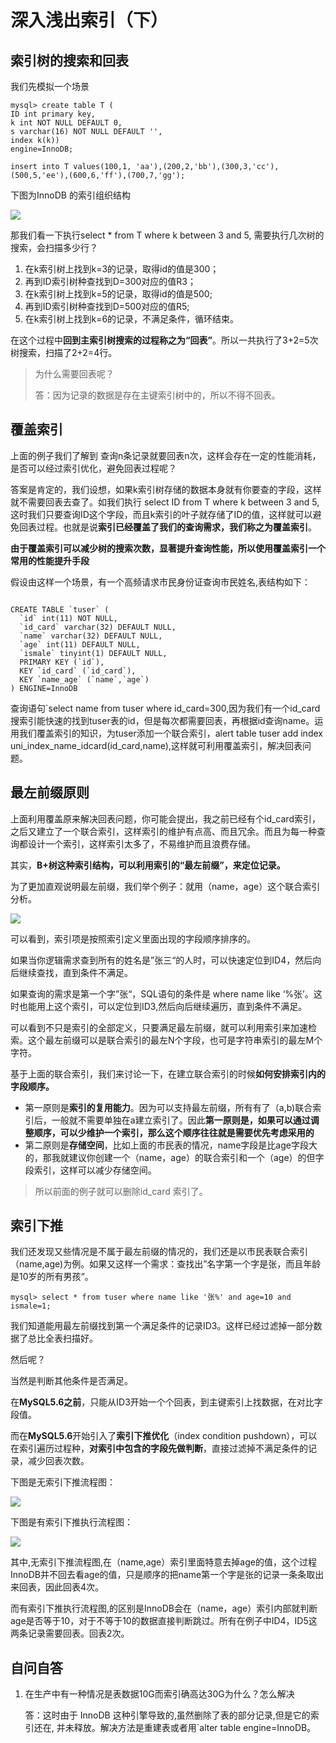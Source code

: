 # 深入浅出索引（下）

## 索引树的搜索和回表

我们先模拟一个场景

```mysql
mysql> create table T (
ID int primary key,
k int NOT NULL DEFAULT 0, 
s varchar(16) NOT NULL DEFAULT '',
index k(k))
engine=InnoDB;

insert into T values(100,1, 'aa'),(200,2,'bb'),(300,3,'cc'),(500,5,'ee'),(600,6,'ff'),(700,7,'gg');
```

下图为InnoDB 的索引组织结构

![](https://raw.githubusercontent.com/dddygin/intentional-learning/master/blog/images/mysql45/picture/mysql45-05-01.png)

那我们看一下执行select * from T where k between 3 and 5, 需要执行几次树的搜索，会扫描多少行？

1. 在k索引树上找到k=3的记录，取得id的值是300；
2. 再到ID索引树种查找到D=300对应的值R3；
3. 在k索引树上找到k=5的记录，取得id的值是500;
4. 再到ID索引树种查找到D=500对应的值R5;
5. 在k索引树上找到k=6的记录，不满足条件，循环结束。

在这个过程中**回到主索引树搜索的过程称之为“回表”**。所以一共执行了3+2=5次树搜索，扫描了2+2=4行。

> 为什么需要回表呢？
>
> 答：因为记录的数据是存在主键索引树中的，所以不得不回表。

## 覆盖索引

上面的例子我们了解到 查询n条记录就要回表n次，这样会存在一定的性能消耗，是否可以经过索引优化，避免回表过程呢？

答案是肯定的，我们设想，如果k索引树存储的数据本身就有你要查的字段，这样就不需要回表去查了。如我们执行 select ID from T where k between 3 and 5,这时我们只要查询ID这个字段，而且k索引的叶子就存储了ID的值，这样就可以避免回表过程。也就是说**索引已经覆盖了我们的查询需求，我们称之为覆盖索引**。

**由于覆盖索引可以减少树的搜索次数，显著提升查询性能，所以使用覆盖索引一个常用的性能提升手段**

假设由这样一个场景，有一个高频请求市民身份证查询市民姓名,表结构如下：

```mysql

CREATE TABLE `tuser` (
  `id` int(11) NOT NULL,
  `id_card` varchar(32) DEFAULT NULL,
  `name` varchar(32) DEFAULT NULL,
  `age` int(11) DEFAULT NULL,
  `ismale` tinyint(1) DEFAULT NULL,
  PRIMARY KEY (`id`),
  KEY `id_card` (`id_card`),
  KEY `name_age` (`name`,`age`)
) ENGINE=InnoDB
```

查询语句`select name from tuser where id_card=300,因为我们有一个id_card搜索引能快速的找到tuser表的id，但是每次都需要回表，再根据id查询name。运用我们覆盖索引的知识，为tuser添加一个联合索引，alert table tuser add index uni_index_name_idcard(id_card,name),这样就可利用覆盖索引，解决回表问题。

## 最左前缀原则

上面利用覆盖原来解决回表问题，你可能会提出，我之前已经有个id_card索引，之后又建立了一个联合索引，这样索引的维护有点高、而且冗余。而且为每一种查询都设计一个索引，这样索引太多了，不易维护而且浪费存储。

其实，**B+树这种索引结构，可以利用索引的“最左前缀”，来定位记录。**

为了更加直观说明最左前缀，我们举个例子：就用（name，age）这个联合索引分析。

![](https://raw.githubusercontent.com/dddygin/intentional-learning/master/blog/images/mysql45/picture/mysql45-05-02.jpg)

可以看到，索引项是按照索引定义里面出现的字段顺序排序的。

如果当你逻辑需求查到所有的姓名是”张三“的人时，可以快速定位到ID4，然后向后继续查找，直到条件不满足。

如果查询的需求是第一个字”张“，SQL语句的条件是 where name like ‘%张’。这时也能用上这个索引，可以定位到ID3,然后向后继续遍历，直到条件不满足。

可以看到不只是索引的全部定义，只要满足最左前缀，就可以利用索引来加速检索。这个最左前缀可以是联合索引的最左N个字段，也可是字符串索引的最左M个字符。

基于上面的联合索引，我们来讨论一下，在建立联合索引的时候**如何安排索引内的字段顺序。**

- 第一原则是**索引的复用能力**。因为可以支持最左前缀，所有有了（a,b)联合索引后，一般就不需要单独在a建立索引了。因此**第一原则是，如果可以通过调整顺序，可以少维护一个索引，那么这个顺序往往就是需要优先考虑采用的**
- 第二原则是**存储空间**，比如上面的市民表的情况，name字段是比age字段大的，那我就建议你创建一个（name，age）的联合索引和一个（age）的但字段索引，这样可以减少存储空间。

> 所以前面的例子就可以删除id_card 索引了。

## 索引下推

我们还发现又些情况是不属于最左前缀的情况的，我们还是以市民表联合索引（name,age)为例。如果又这样一个需求：查找出”名字第一个字是张，而且年龄是10岁的所有男孩“。

```mysql
mysql> select * from tuser where name like '张%' and age=10 and ismale=1;
```

我们知道能用最左前缀找到第一个满足条件的记录ID3。这样已经过滤掉一部分数据了总比全表扫描好。

然后呢？

当然是判断其他条件是否满足。

在**MySQL5.6之前**，只能从ID3开始一个个回表，到主键索引上找数据，在对比字段值。

而在**MySQL5.6**开始引入了**索引下推优化**（index condition pushdown），可以在索引遍历过程种，**对索引中包含的字段先做判断**，直接过滤掉不满足条件的记录，减少回表次数。

下图是无索引下推流程图：

![](https://raw.githubusercontent.com/dddygin/intentional-learning/master/blog/images/mysql45/picture/mysql45-05-03.jpg)

下图是有索引下推执行流程图：

![](https://raw.githubusercontent.com/dddygin/intentional-learning/master/blog/images/mysql45/picture/mysql45-05-04.jpg)

其中,无索引下推流程图,在（name,age）索引里面特意去掉age的值，这个过程InnoDB并不回去看age的值，只是顺序的把name第一个字是张的记录一条条取出来回表，因此回表4次。

而有索引下推执行流程图,的区别是InnoDB会在（name，age）索引内部就判断age是否等于10，对于不等于10的数据直接判断跳过。所有在例子中ID4，ID5这两条记录需要回表。回表2次。



## 自问自答

1. 在生产中有一种情况是表数据10G而索引确高达30G为什么？怎么解决

   答：这时由于  InnoDB 这种引擎导致的,虽然删除了表的部分记录,但是它的索引还在, 并未释放。解决方法是重建表或者用`alter table engine=InnoDB。